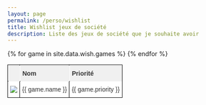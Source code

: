 ```yaml
---
layout: page
permalink: /perso/wishlist
title: Wishlist jeux de société
description: Liste des jeux de société que je souhaite avoir
---
```


<style type="text/css">
#tg-s8N2c{ width: 100%; }
.tg  {border-collapse:collapse;border-color:#ccc;border-spacing:0;}
.tg td{background-color:#fff;border-color:#ccc;border-style:solid;border-width:1px;color:#333;
  font-family:Arial, sans-serif;font-size:14px;overflow:hidden;padding:10px 5px;word-break:normal;}
.tg th{background-color:#f0f0f0;border-color:#ccc;border-style:solid;border-width:1px;color:#333;
  font-family:Arial, sans-serif;font-size:14px;font-weight:normal;overflow:hidden;padding:10px 5px;word-break:normal;}
.tg .tg-1sny{border-color:#000000;font-weight:bold;position:-webkit-sticky;position:sticky;text-align:left;top:-1px;
  vertical-align:top;will-change:transform}
.tg .tg-73oq{border-color:#000000;text-align:left;vertical-align:top}
.tg-sort-header::-moz-selection{background:0 0}
.tg-sort-header::selection{background:0 0}.tg-sort-header{cursor:pointer}
.tg-sort-header:after{content:'';float:right;margin-top:7px;border-width:0 5px 5px;border-style:solid;
  border-color:#404040 transparent;visibility:hidden}
.tg-sort-header:hover:after{visibility:visible}
.tg-sort-asc:after,.tg-sort-asc:hover:after,.tg-sort-desc:after{visibility:visible;opacity:.4}
.tg-sort-desc:after{border-bottom:none;border-width:5px 5px 0}@media screen and (max-width: 767px) {.tg {width: auto !important;}.tg col {width: auto !important;}.tg-wrap {overflow-x: auto;-webkit-overflow-scrolling: touch;}}</style>



<!--

## A acheter

<div class="tg-wrap"><table class="tg">
<thead>
  <tr>
    <th class="tg-c3ow1">Bluff</th>
    <th class="tg-c3ow1">Ambiance</th>
    <th class="tg-c3ow1">Jeux a 2</th>
    <th class="tg-c3ow1">Cooperatif</th>
    <th class="tg-c3ow1">Gros jeux</th>
  </tr>
</thead>
<tbody>
  <tr>
    <td class="tg-c3ow">Oriflamme</td>
    <td class="tg-c3ow">Splendor(Marvel ?)</td>
    <td class="tg-c3ow">7 Wonder Duel</td>
    <td class="tg-c3ow">Galèrapagos</td>
    <td class="tg-c3ow">Alchimistes</td>
  </tr>
  <tr>
    <td class="tg-c3ow">Avalon</td>
    <td class="tg-c3ow">Cryptide</td>
    <td class="tg-c3ow">Seasons</td>
    <td class="tg-c3ow">Tranquilité</td>
    <td class="tg-c3ow">Takenoko</td> 
  </tr>
  <tr>
    <td class="tg-c3ow">Complots (Deluxe)</td>
    <td class="tg-c3ow">Code Names</td>
    <td class="tg-c3ow">Mr.Jack</td>
    <td class="tg-c3ow">Pandemic</td>
    <td class="tg-c3ow">Res Arcana</td>
  </tr>
  <tr>
    <td class="tg-c3ow">Mascarades</td>
    <td class="tg-c3ow">Munchkin</td>
    <td class="tg-c3ow">Onitama</td>
    <td class="tg-c3ow">Cerbere</td>
    <td class="tg-c3ow">Clank</td>
  </tr>
  <tr>
    <td class="tg-c3ow">Mafia de Cuba</td>
    <td class="tg-c3ow">Service compris</td>
    <td class="tg-c3ow">Santorini</td>
    <td class="tg-c3ow">Yokai</td>
    <td class="tg-c3ow">Marrakech</td>
  </tr>
  <tr>
    <td class="tg-c3ow">Shadow Hunter</td>
    <td class="tg-c3ow">Troll et dragon</td>
    <td class="tg-c3ow">Shotten totten</td>
    <td class="tg-c3ow">Rescue Polar Bears</td>
    <td class="tg-c3ow">Barrage</td>
  </tr>
</tbody>
</table></div>


1. Alchimistes
2. Takenoko
3. Res Arcana
4. 7 Wonder Duel
5. Oriflamme
6. Galèrapagos
7. Splendor
8. Avalon
9. Complots
10. Clank : Les aventuriers du deck-building
11. Mr.Jack
12. Mascarades
13. Pandemic
14. Seasons
15. Tranquilité
16. Cryptide
17. Marrakech
18. Mafia de Cuba
19. Cerbere
20. Shadow Hunter
21. Yokai
22. Code Names
23. Munchkin
24. Santorini
25. Service compris
26. Barrage
27. Troll et dragon
28. Onitama
29. Shotten totten
30. Rescue Polar Bears
-->

<div class="tg-wrap" style="padding-bottom: 50px;"><table id="tg-s8N2c" class="tg">
<thead>
  <tr>
    <th class="tg-1sny"></th>
    <th class="tg-1sny">Nom</th>
    <th class="tg-1sny">Priorité</th>
  </tr>
</thead>
<tbody>
  {% for game in site.data.wish.games %}
    <tr>
      <td class="tg-73oq"><a href="{{ game.url }}"><img src="{{ game.thumbnail }}"></a></td>
      <td class="tg-73oq">{{ game.name }}</td>
      <td class="tg-73oq">{{ game.priority }}</td>
    </tr>
  {% endfor %}
</tbody>
</table></div>
<!--
<div class="tg-wrap" style="width:95%; position:absolute; left:2.5%; padding-bottom: 50px;"><table id="tg-s8N2c" class="tg">
<thead>
  <tr>
    <th class="tg-1sny">Nom</th>
    <th class="tg-1sny">Durée</th>
    <th class="tg-1sny">Minimum de Joueurs</th>
    <th class="tg-1sny">Maximum de Joueurs</th>
    <th class="tg-1sny">Nombre de Joueurs Ideal</th>
    <th class="tg-1sny">Age</th>
    <th class="tg-1sny">Complexité (de BGG)</th>
    <th class="tg-1sny">Emplacement</th>
    <th class="tg-1sny">Informations suplémentaires</th>
  </tr>
</thead>
<tbody>
  {% for game in site.data.boardgames.games %}
    <tr>
      <td class="tg-73oq">{{ game.name }}</td>
      <td class="tg-73oq">{{ game.duration }}</td>
      <td class="tg-73oq">{{ game.minPlayer }}</td>
      <td class="tg-73oq">{{ game.maxPlayer }}</td>
      <td class="tg-73oq">{{ game.bestPlayer }}</td>
      <td class="tg-73oq">{{ game.age }}</td>
      <td class="tg-73oq">{{ game.complexity }}</td>
      <td class="tg-73oq">{{ game.storage }}</td>
      <td class="tg-73oq">{{ game.infos }}</td>
    </tr>
  {% endfor %}
</tbody>
</table></div>-->
<script charset="utf-8">var TGSort=window.TGSort||function(n){"use strict";function r(n){return n?n.length:0}function t(n,t,e,o=0){for(e=r(n);o<e;++o)t(n[o],o)}function e(n){return n.split("").reverse().join("")}function o(n){var e=n[0];return t(n,function(n){for(;!n.startsWith(e);)e=e.substring(0,r(e)-1)}),r(e)}function u(n,r,e=[]){return t(n,function(n){r(n)&&e.push(n)}),e}var a=parseFloat;function i(n,r){return function(t){var e="";return t.replace(n,function(n,t,o){return e=t.replace(r,"")+"."+(o||"").substring(1)}),a(e)}}var s=i(/^(?:\s*)([+-]?(?:\d+)(?:,\d{3})*)(\.\d*)?$/g,/,/g),c=i(/^(?:\s*)([+-]?(?:\d+)(?:\.\d{3})*)(,\d*)?$/g,/\./g);function f(n){var t=a(n);return!isNaN(t)&&r(""+t)+1>=r(n)?t:NaN}function d(n){var e=[],o=n;return t([f,s,c],function(u){var a=[],i=[];t(n,function(n,r){r=u(n),a.push(r),r||i.push(n)}),r(i)<r(o)&&(o=i,e=a)}),r(u(o,function(n){return n==o[0]}))==r(o)?e:[]}function v(n){if("TABLE"==n.nodeName){for(var a=function(r){var e,o,u=[],a=[];return function n(r,e){e(r),t(r.childNodes,function(r){n(r,e)})}(n,function(n){"TR"==(o=n.nodeName)?(e=[],u.push(e),a.push(n)):"TD"!=o&&"TH"!=o||e.push(n)}),[u,a]}(),i=a[0],s=a[1],c=r(i),f=c>1&&r(i[0])<r(i[1])?1:0,v=f+1,p=i[f],h=r(p),l=[],g=[],N=[],m=v;m<c;++m){for(var T=0;T<h;++T){r(g)<h&&g.push([]);var C=i[m][T],L=C.textContent||C.innerText||"";g[T].push(L.trim())}N.push(m-v)}t(p,function(n,t){l[t]=0;var a=n.classList;a.add("tg-sort-header"),n.addEventListener("click",function(){var n=l[t];!function(){for(var n=0;n<h;++n){var r=p[n].classList;r.remove("tg-sort-asc"),r.remove("tg-sort-desc"),l[n]=0}}(),(n=1==n?-1:+!n)&&a.add(n>0?"tg-sort-asc":"tg-sort-desc"),l[t]=n;var i,f=g[t],m=function(r,t){return n*f[r].localeCompare(f[t])||n*(r-t)},T=function(n){var t=d(n);if(!r(t)){var u=o(n),a=o(n.map(e));t=d(n.map(function(n){return n.substring(u,r(n)-a)}))}return t}(f);(r(T)||r(T=r(u(i=f.map(Date.parse),isNaN))?[]:i))&&(m=function(r,t){var e=T[r],o=T[t],u=isNaN(e),a=isNaN(o);return u&&a?0:u?-n:a?n:e>o?n:e<o?-n:n*(r-t)});var C,L=N.slice();L.sort(m);for(var E=v;E<c;++E)(C=s[E].parentNode).removeChild(s[E]);for(E=v;E<c;++E)C.appendChild(s[v+L[E-v]])})})}}n.addEventListener("DOMContentLoaded",function(){for(var t=n.getElementsByClassName("tg"),e=0;e<r(t);++e)try{v(t[e])}catch(n){}})}(document)</script>